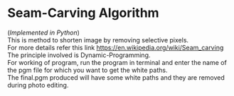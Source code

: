 # Seam-Carving Algorithm
(*Implemented in Python*)<br>
This is method to shorten image by removing selective pixels.<br>
For more details refer this link https://en.wikipedia.org/wiki/Seam_carving <br>
The principle involved is Dynamic-Programming.<br>
For working of program, run the program in terminal and enter the name of the pgm file for which you want to get the white paths.<br> 
The final.pgm produced will have some white paths and they are removed during photo editing.<br>
